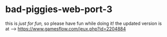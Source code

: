 # bad-piggies-web-port-3
this is _just for fun,_ so please have fun while doing it!
the updated version is at --> https://www.gamesflow.com/jeux.php?id=2204884
